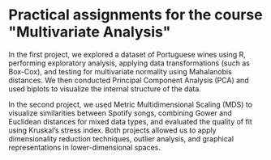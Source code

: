 # Practical assignments for the course "Multivariate Analysis" 

In the first project, we explored a dataset of Portuguese wines using R, performing exploratory analysis, applying data transformations (such as Box-Cox), and testing for multivariate normality using Mahalanobis distances. We then conducted Principal Component Analysis (PCA) and used biplots to visualize the internal structure of the data. 

In the second project, we used Metric Multidimensional Scaling (MDS) to visualize similarities between Spotify songs, combining Gower and Euclidean distances for mixed data types, and evaluated the quality of fit using Kruskal’s stress index. Both projects allowed us to apply dimensionality reduction techniques, outlier analysis, and graphical representations in lower-dimensional spaces.

